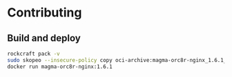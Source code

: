 # Contributing

## Build and deploy

```bash
rockcraft pack -v
sudo skopeo --insecure-policy copy oci-archive:magma-orc8r-nginx_1.6.1_amd64.rock docker-daemon:magma-orc8r-nginx:1.6.1
docker run magma-orc8r-nginx:1.6.1
```
